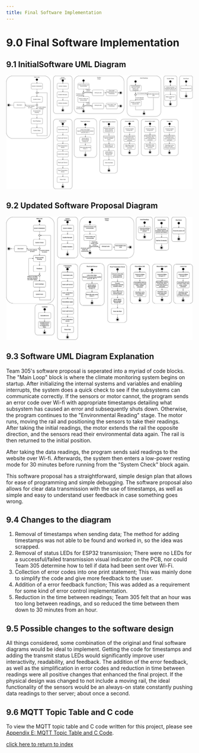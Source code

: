 ```yaml
---
title: Final Software Implementation
---
```


# 9.0 Final Software Implementation 
## 9.1 InitialSoftware UML Diagram

![Figure 1: Initial Software Proposal Diagram](/photos/SoftwareProposal.jpg "Figure 10a: Software Proposal UML Diagram.")

## 9.2 Updated Software Proposal Diagram
![Figure 2: Updated Software Proposal Diagram](/photos/FinalSoftwareDiagram.png "Figure 10b: Updated Software Proposal UML Diagram.")

## 9.3 Software UML Diagram Explanation
Team 305's software proposal is seperated into a myriad of code blocks. The "Main Loop" block is where the climate monitoring system begins on startup. After initializing the internal systems and variables and enabling interrupts, the system does a quick check to see if the subsystems can communicate correctly. If the sensors or motor cannot, the program sends an error code over Wi-fi with appropriate timestamps detailing what subsystem has caused an error and subsequently shuts down. Otherwise, the program continues to the "Environmental Reading" stage. The motor runs, moving the rail and positioning the sensors to take their readings. After taking the initial readings, the motor extends the rail the opposite direction, and the sensors read their environmental data again. The rail is then returned to the initial position. 

After taking the data readings, the program sends said readings to the website over Wi-fi. Afterwards, the system then enters a low-power resting mode for 30 minutes before running from the "System Check" block again.

This software proposal has a straightforward, simple design plan that allows for ease of programming and simple debugging. The software proposal also allows for clear data transmission with the use of timestamps, as well as simple and easy to understand user feedback in case something goes wrong.

## 9.4 Changes to the diagram
1. Removal of timestamps when sending data; The method for adding timestamps was not able to be found and worked in, so the idea was scrapped.
2. Removal of status LEDs for ESP32 transmission; There were no LEDs for a successful/failed transmission visual indicator on the PCB, nor could Team 305 determine how to tell if data had been sent over Wi-Fi.
3. Collection of error codes into one print statement; This was mainly done to simplify the code and give more feedback to the user.
4. Addition of a error feedback function; This was added as a requirement for some kind of error control implementation.
5. Reduction in the time between readings; Team 305 felt that an hour was too long between readings, and so reduced the time between them down to 30 minutes from an hour.

## 9.5 Possible changes to the software design
All things considered, some combination of the original and final software diagrams would be ideal to implement. Getting the code for timestamps and adding the transmit status LEDs would significantly improve user interactivity, readability, and feedback. The addition of the error feedback, as well as the simplification in error codes and reduction in time between readings were all positive changes that enhanced the final project. If the physical design was changed to not include a moving rail, the ideal functionality of the sensors would be an always-on state constantly pushing data readings to ther server; about once a second.

## 9.6 MQTT Topic Table and C code
To view the MQTT topic table and C code written for this project, please see [Appendix E: MQTT Topic Table and C Code](/AppendixE).

[click here to return to index](/index)
